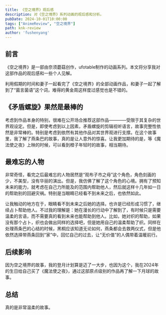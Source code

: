 ```yaml
---
title: 《空之境界》观后感
description: 对《空之境界》系列动画的观后感和分析。
pubDate: 2024-10-01T10:00:00
tags: ["AnimeReview", "空之境界"]
path: knk-review
author: 'fushenyang'
---
```


## 前言

《空之境界》是一部由奈须蘑菇创作，ufotable制作的动画系列。本文将分享我对这部作品的观后感和一些个人见解。

利用假期的时间和妻子一起看完了《空之境界》的全部动画作品，和妻子一起了解到了“菌言菌语”这个词，难得的黄金周这样度过感觉也是不错的。

## 《矛盾螺旋》果然是最棒的

考虑到作品本身的特别，很难在公开场合推荐这部作品————受限于其复杂的世界观设定。但是，即使考虑到以上因素，矛盾螺旋的剪辑视听语言，故事完整性依然是非常棒的。特别是考虑到依然有其他作品对其世界观进行支撑。在这个故事里，我了解了燕条巴的故事，真的是让人意外的惊喜。让我更加期待的是，等《魔法使之夜》上映的时候，可以看到橙子年轻时的故事，相当期待。

## 最难忘的人物

非常奇怪，看完之后最难忘的人物居然是“观布子市之母”这个角色，角色刻画的少，不美型，没有华丽的演出。但是，我仿佛了解了这个角色的心境。拥有了预知未来的能力，就考虑在自己力所能及的范围内帮助他人，然后就这样十几年如一日的帮助别的回避灾祸。特别是当眼睛已经看不到未来之后，也依然如此。

让我触动的地方在于，眼睛看不到未来之后她的选择。也许是已经形成习惯了，继续占卜帮助他人。不过我的理解是：她在漫长的行动中了解到了，有时候只是需要温柔的言语，而不需要真的看到未来也能帮助到他人。比如，她对织的帮助，如果没有那个占卜，织也会做出同样的选择吧，但是她用自己的温柔帮助了织。同样在处理燕条巴的心结的时候，黑桐应该知道无论如何，燕条都会去救两仪式，但是他依然选择带燕条回到“家”中，回忆自己的过去，让“无价值”的人偶带着温暖前行。

## 后续影响

因为空之境界的故事，我的登月计划算是迈了一大步，也因为这个，我在2024年的生日给自己买了《魔法使之夜》，通过这部原点级别的作品再了解一下月球的故事。

## 总结

真的是非常温柔的故事。

